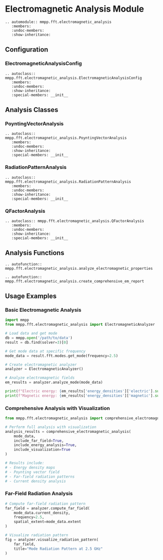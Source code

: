 # Electromagnetic Analysis Module

```{eval-rst}
.. automodule:: mmpp.fft.electromagnetic_analysis
   :members:
   :undoc-members:
   :show-inheritance:
```

## Configuration

### ElectromagneticAnalysisConfig

```{eval-rst}
.. autoclass:: mmpp.fft.electromagnetic_analysis.ElectromagneticAnalysisConfig
   :members:
   :undoc-members:
   :show-inheritance:
   :special-members: __init__
```

## Analysis Classes

### PoyntingVectorAnalysis

```{eval-rst}
.. autoclass:: mmpp.fft.electromagnetic_analysis.PoyntingVectorAnalysis
   :members:
   :undoc-members:
   :show-inheritance:
   :special-members: __init__
```

### RadiationPatternAnalysis

```{eval-rst}
.. autoclass:: mmpp.fft.electromagnetic_analysis.RadiationPatternAnalysis
   :members:
   :undoc-members:
   :show-inheritance:
   :special-members: __init__
```

### QFactorAnalysis

```{eval-rst}
.. autoclass:: mmpp.fft.electromagnetic_analysis.QFactorAnalysis
   :members:
   :undoc-members:
   :show-inheritance:
   :special-members: __init__
```

## Analysis Functions

```{eval-rst}
.. autofunction:: mmpp.fft.electromagnetic_analysis.analyze_electromagnetic_properties
```

```{eval-rst}
.. autofunction:: mmpp.fft.electromagnetic_analysis.create_comprehensive_em_report
```

## Usage Examples

### Basic Electromagnetic Analysis

```python
import mmpp
from mmpp.fft.electromagnetic_analysis import ElectromagneticAnalyzer

# Load data and get mode
db = mmpp.open('/path/to/data')
result = db.find(solver=3)[0]

# Get mode data at specific frequency
mode_data = result.fft.modes.get_mode(frequency=2.5)

# Create electromagnetic analyzer
analyzer = ElectromagneticAnalyzer()

# Analyze electromagnetic fields
em_results = analyzer.analyze_mode(mode_data)

print(f"Electric energy: {em_results['energy_densities']['electric'].sum():.2e} J/m³")
print(f"Magnetic energy: {em_results['energy_densities']['magnetic'].sum():.2e} J/m³")
```

### Comprehensive Analysis with Visualization

```python
from mmpp.fft.electromagnetic_analysis import comprehensive_electromagnetic_analysis

# Perform full analysis with visualization
analysis_results = comprehensive_electromagnetic_analysis(
    mode_data,
    include_far_field=True,
    include_energy_analysis=True,
    include_visualization=True
)

# Results include:
# - Energy density maps
# - Poynting vector field
# - Far-field radiation patterns
# - Current density analysis
```

### Far-Field Radiation Analysis

```python
# Compute far-field radiation pattern
far_field = analyzer.compute_far_field(
    mode_data.current_density,
    frequency=2.5,
    spatial_extent=mode_data.extent
)

# Visualize radiation pattern
fig = analyzer.visualize_radiation_pattern(
    far_field,
    title="Mode Radiation Pattern at 2.5 GHz"
)
```
